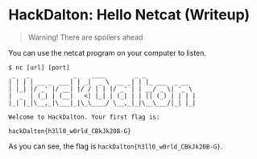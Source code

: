 # HackDalton: Hello Netcat (Writeup)

> Warning! There are spoilers ahead

You can use the netcat program on your computer to listen.

```shell
$ nc [url] [port]
 _   _            _    ____        _ _              
| | | | __ _  ___| | _|  _ \  __ _| | |_ ___  _ __  
| |_| |/ _' |/ __| |/ / | | |/ _' | | __/ _ \| '_ \ 
|  _  | (_| | (__|   <| |_| | (_| | | || (_) | | | |
|_| |_|\__,_|\___|_|\_\____/ \__,_|_|\__\___/|_| |_|

Welcome to HackDalton. Your first flag is:

hackDalton{h3ll0_w0rld_CBkJk20B-G}
```

As you can see, the flag is `hackDalton{h3ll0_w0rld_CBkJk20B-G}`.